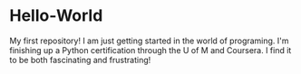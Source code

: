 # Hello-World
My first repository!
I am just getting started in the world of programing. I'm finishing up a Python certification through the U of M and Coursera. I find it to be both fascinating and frustrating!   
